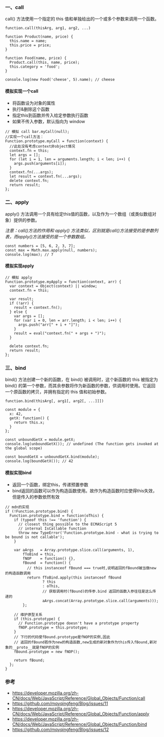 ### 一、call

call() 方法使用一个指定的 this 值和单独给出的一个或多个参数来调用一个函数。

```
function.call(thisArg, arg1, arg2, ...)
```

```
function Product(name, price) {
  this.name = name;
  this.price = price;
}

function Food(name, price) {
  Product.call(this, name, price);
  this.category = 'food';
}

console.log(new Food('cheese', 5).name); // cheese
```

#### 模拟实现一个call

- 将函数设为对象的属性
- 执行&删除这个函数
- 指定this到函数并传入给定参数执行函数
- 如果不传入参数，默认指向为 window

```
// 模拟 call bar.myCall(null);
//实现一个call方法：
Function.prototype.myCall = function(context) {
  //此处没有考虑context非object情况
  context.fn = this;
  let args = [];
  for (let i = 1, len = arguments.length; i < len; i++) {
    args.push(arguments[i]);
  }
  context.fn(...args);
  let result = context.fn(...args);
  delete context.fn;
  return result;
};
```

### 二、apply

apply() 方法调用一个具有给定this值的函数，以及作为一个数组（或类似数组对象）提供的参数。

*注意：call()方法的作用和 apply() 方法类似，区别就是call()方法接受的是参数列表，而apply()方法接受的是一个参数数组。*

```
const numbers = [5, 6, 2, 3, 7];
const max = Math.max.apply(null, numbers);
console.log(max); // 7
```

#### 模拟实现apply

```
// 模拟 apply
Function.prototype.myApply = function(context, arr) {
  var context = Object(context) || window;
  context.fn = this;

  var result;
  if (!arr) {
    result = context.fn();
  } else {
    var args = [];
    for (var i = 0, len = arr.length; i < len; i++) {
      args.push("arr[" + i + "]");
    }
    result = eval("context.fn(" + args + ")");
  }

  delete context.fn;
  return result;
};
```

### 三、bind

bind() 方法创建一个新的函数，在 bind() 被调用时，这个新函数的 this 被指定为 bind() 的第一个参数，而其余参数将作为新函数的参数，供调用时使用。它返回一个原函数的拷贝，并拥有指定的 this 值和初始参数。

```
function.bind(thisArg[, arg1[, arg2[, ...]]])
```

```
const module = {
  x: 42,
  getX: function() {
    return this.x;
  }
};

const unboundGetX = module.getX;
console.log(unboundGetX()); // undefined (The function gets invoked at the global scope)

const boundGetX = unboundGetX.bind(module);
console.log(boundGetX()); // 42
```

#### 模拟实现bind

- 返回一个函数，绑定this，传递预置参数
- bind返回的函数可以作为构造函数使用。故作为构造函数时应使得this失效，但是传入的参数依然有效

```
// mdn的实现
if (!Function.prototype.bind) {
  Function.prototype.bind = function(oThis) {
    if (typeof this !== 'function') {
      // closest thing possible to the ECMAScript 5
      // internal IsCallable function
      throw new TypeError('Function.prototype.bind - what is trying to be bound is not callable');
    }

    var aArgs   = Array.prototype.slice.call(arguments, 1),
        fToBind = this,
        fNOP    = function() {},
        fBound  = function() {
          // this instanceof fBound === true时,说明返回的fBound被当做new的构造函数调用
          return fToBind.apply(this instanceof fBound
                 ? this
                 : oThis,
                 // 获取调用时(fBound)的传参.bind 返回的函数入参往往是这么传递的
                 aArgs.concat(Array.prototype.slice.call(arguments)));
        };

    // 维护原型关系
    if (this.prototype) {
      // Function.prototype doesn't have a prototype property
      fNOP.prototype = this.prototype;
    }
    // 下行的代码使fBound.prototype是fNOP的实例,因此
    // 返回的fBound若作为new的构造函数,new生成的新对象作为this传入fBound,新对象的__proto__就是fNOP的实例
    fBound.prototype = new fNOP();

    return fBound;
  };
}
```

### 参考

- https://developer.mozilla.org/zh-CN/docs/Web/JavaScript/Reference/Global_Objects/Function/call
- https://github.com/mqyqingfeng/Blog/issues/11
- https://developer.mozilla.org/zh-CN/docs/Web/JavaScript/Reference/Global_Objects/Function/apply
- https://developer.mozilla.org/zh-CN/docs/Web/JavaScript/Reference/Global_Objects/Function/bind
- https://github.com/mqyqingfeng/Blog/issues/12